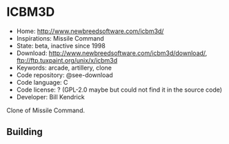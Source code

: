 # ICBM3D

- Home: http://www.newbreedsoftware.com/icbm3d/
- Inspirations: Missile Command
- State: beta, inactive since 1998
- Download: http://www.newbreedsoftware.com/icbm3d/download/, ftp://ftp.tuxpaint.org/unix/x/icbm3d
- Keywords: arcade, artillery, clone
- Code repository: @see-download
- Code language: C
- Code license: ? (GPL-2.0 maybe but could not find it in the source code)
- Developer: Bill Kendrick

Clone of Missile Command.

## Building
